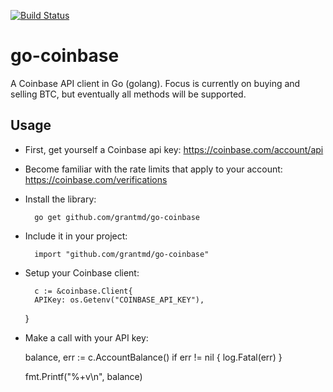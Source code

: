 [![Build Status](https://travis-ci.org/grantmd/go-coinbase.png?branch=master)](https://travis-ci.org/grantmd/go-coinbase)

go-coinbase
=======

A Coinbase API client in Go (golang). Focus is currently on buying and selling BTC, but eventually all methods will be supported.

Usage
-----

* First, get yourself a Coinbase api key: https://coinbase.com/account/api

* Become familiar with the rate limits that apply to your account: https://coinbase.com/verifications

* Install the library:

        go get github.com/grantmd/go-coinbase

* Include it in your project:

        import "github.com/grantmd/go-coinbase"

* Setup your Coinbase client:

        c := &coinbase.Client{
		APIKey: os.Getenv("COINBASE_API_KEY"),
	}

* Make a call with your API key:

	balance, err := c.AccountBalance()
	if err != nil {
		log.Fatal(err)
	}

	fmt.Printf("%+v\n", balance)
